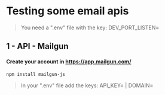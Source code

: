 # Testing some email apis

> You need a ".env" file with the key: DEV_PORT_LISTEN= 

## 1 - API - Mailgun

#### Create your account in https://app.mailgun.com/ 

```npm install mailgun-js ```

> In your ".env" file add the keys: API_KEY= | DOMAIN= 
